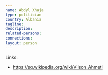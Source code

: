 ```yaml
---
name: Abdyl Xhaja
type: politician
country: Albania
tagline:
description:
related-persons:
connections:
layout: person
---
```

Links:
* <https://sq.wikipedia.org/wiki/Vilson_Ahmeti>
